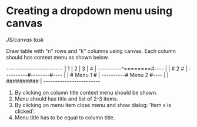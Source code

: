 # Creating a dropdown menu using canvas

*JS/canvas task*

Draw table with "n" rows and "k" columns using canvas.
Each column should has context menu as shown below.

\------------------------
|  1  |  2 |  3  |  4  |
\----------\^========\#----
|     |   \#    2   \#   |
\----------\#--------\#----
|     |   \# Menu 1 \#   |
\----------\# Menu 2 \#----
|     |   \##########   |
\------------------------

1. By clicking on column title context menu should be shown.
2. Menu should has title and list of 2-3 items.
3. By clicking on menu item close menu and show dialog: 'Item x is clicked'.
4. Menu title has to be equal to column title.
